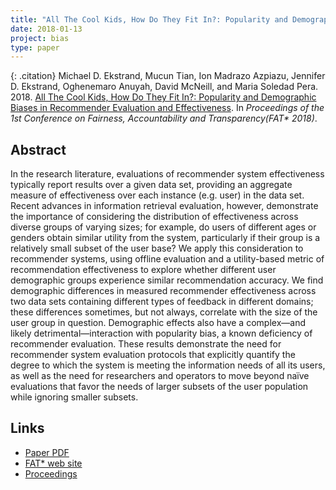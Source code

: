 ```yaml
---
title: "All The Cool Kids, How Do They Fit In?: Popularity and Demographic Biases in Recommender Evaluation and Effectiveness"
date: 2018-01-13
project: bias
type: paper
---
```


{: .citation}
Michael D. Ekstrand, Mucun Tian, Ion Madrazo Azpiazu, Jennifer D. Ekstrand, Oghenemaro Anuyah, David McNeill, and Maria Soledad Pera. 2018. [All The Cool Kids, How Do They Fit In?: Popularity and Demographic Biases in Recommender Evaluation and Effectiveness](#). In <cite>Proceedings of the 1st Conference on Fairness, Accountability and Transparency(FAT* 2018)</cite>.

## Abstract

In the research literature, evaluations of recommender system effectiveness typically report results over a given data set, providing an aggregate measure of effectiveness over each instance (e.g. user) in the data set. Recent advances in information retrieval evaluation, however, demonstrate the importance of considering the distribution of effectiveness across diverse groups of varying sizes; for example, do users of different ages or genders obtain similar utility from the system, particularly if their group is a relatively small subset of the user base? We apply this consideration to recommender systems, using offline evaluation and a utility-based metric of recommendation effectiveness to explore whether different user demographic groups experience similar recommendation accuracy. We find demographic differences in measured recommender effectiveness across two data sets containing different types of feedback in different domains; these differences sometimes, but not always, correlate with the size of the user group in question. Demographic effects also have a complex—and likely detrimental—interaction with popularity bias, a known deficiency of recommender evaluation. These results demonstrate the need for recommender system evaluation protocols that explicitly quantify the degree to which the system is meeting the information needs of all its users, as well as the need for researchers and operators to move beyond naïve evaluations that favor the needs of larger subsets of the user population while ignoring smaller subsets.

## Links

* [Paper PDF](http://proceedings.mlr.press/v81/ekstrand18b/ekstrand18b.pdf)
* [FAT* web site](https://fatconference.org/2018/index.html)
* [Proceedings](http://proceedings.mlr.press/v81/)